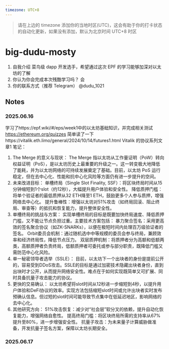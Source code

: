 ```yaml
---
timezone: UTC+8
---
```


> 请在上边的 timezone 添加你的当地时区(UTC)，这会有助于你的打卡状态的自动化更新，如果没有添加，默认为北京时间 UTC+8 时区


# big-dudu-mosty

1. 自我介绍
    菜鸟级 dapp 开发选手，希望通过这次 EPF 的学习能够加深对以太坊的了解
2. 你认为你会完成本次残酷学习吗？
    会
3. 你的联系方式（推荐 Telegram）
    @dudu_1021
## Notes

<!-- Content_START -->

### 2025.06.16
学习了https://epf.wiki/#/eps/week1中的以太坊基础知识，并完成相关测试 https://ethereum.org/quizzes
简单读了一下https://vitalik.eth.limo/general/2024/10/14/futures1.html  Vitalik 的协议系列文章1
笔记：
1. The Merge 的意义与现状：
The Merge 指以太坊从工作量证明（PoW）转向权益证明（PoS），是以太坊历史上最重要的升级之一。这一转变极大地降低了能耗，并为以太坊网络的可持续发展奠定了基础。目前，以太坊 PoS 运行稳定，但在去中心化、性能和抗中心化风险等方面仍有进一步提升的空间。
2. 未来改进目标：
单槽终局（Single Slot Finality, SSF）：将区块终局时间从15分钟缩短到1个slot（约12秒），大幅提升用户体验和安全性。
降低质押门槛：将单个验证者的最低质押从32 ETH降至1 ETH，鼓励更多个人参与质押，增强网络去中心化。
提升鲁棒性：增强以太坊对51%攻击（如终局回滚、阻止终局、审查等）的抵抗和恢复能力，提升整体安全性。
3. 单槽终局的挑战与方案：
实现单槽终局的目标是既要加快终局速度、降低质押门槛，又不能让节点负担过重。主要技术方案包括：
暴力聚合签名：采用更高效的签名聚合协议（如ZK-SNARKs），以便在极短时间内处理百万级验证者的签名。
Orbit委员会机制：通过随机选中中等规模的委员会参与终局，兼顾效率和经济终局性，降低节点压力。
双层质押机制：将质押者分为高额和低额两类，高额质押者负责终局，低额质押者可委托或参与部分职责，既降低门槛又需防范中心化风险。
4. 单一秘密领导者选举（SSLE）：
目前，以太坊下一个出块者的身份是提前公开的，容易受到DDoS攻击。SSLE的目标是通过加密技术隐藏出块者身份，直到出块时才公开，从而提升网络安全性。难点在于如何实现既简单又可扩展、同时具备抗量子攻击能力的协议。
5. 更快的交易确认：
以太坊希望将slot时间从12秒进一步缩短到4秒，以提升用户体验和DeFi协议的效率。实现方法包括缩短slot时间或允许出块者实时发布预确认信息。但过短的slot时间可能导致节点集中在低延迟地区，影响网络的去中心化。
6. 其他研究方向：
51%攻击恢复：减少对“社会层”软分叉的依赖，提升自动化恢复能力，增强网络自愈性。
提高终局门槛：将区块终局所需的支持率从67%提升至80%，进一步增强安全性。
抗量子攻击：为未来量子计算威胁做准备，开发抗量子签名方案，保障以太坊长期安全。
### 2025.06.17

<!-- Content_END -->
